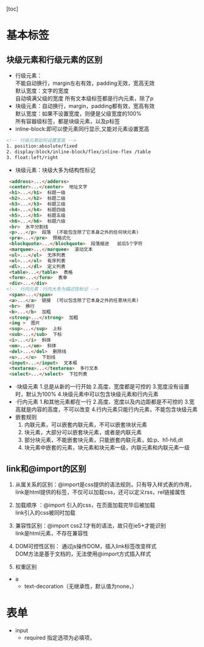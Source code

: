 [toc]
# 基本标签  
## 块级元素和行级元素的区别

  * 行级元素：  
  不能自动换行，margin左右有效，padding无效，宽高无效  
  默认宽度：文字的宽度  
  自动填满父级的宽度
  所有文本级标签都是行内元素，除了p
  * 块级元素：自动换行，margin，padding都有效，宽高有效  
  默认宽度：如果不设置宽度，则便是父级宽度的100%  
  所有容器级标签，都是块级元素，以及p标签
 * inline-block:即可以使元素同行显示,又能对元素设置宽高
 ```html
 <!-- 行级元素如何设置宽高 -->
 1. position:absolute/fixed
 2. display:block/inline-block/flex/inline-flex /table
 3. float:left/right
 ```
 * 块级元素：块级大多为结构性标记
 ```html
  <address>...</adderss>   
  <center>...</center>  地址文字
  <h1>...</h1>  标题一级
  <h2>...</h2>  标题二级
  <h3>...</h3>  标题三级
  <h4>...</h4>  标题四级
  <h5>...</h5>  标题五级
  <h6>...</h6>  标题六级
  <hr>  水平分割线
  <p>...</p>  段落  (不能包含除了它本身之外的任何块元素)
  <pre>...</pre>  预格式化
  <blockquote>...</blockquote>  段落缩进   前后5个字符
  <marquee>...</marquee>  滚动文本
  <ul>...</ul>  无序列表
  <ol>...</ol>  有序列表
  <dl>...</dl>  定义列表
  <table>...</table>  表格
  <form>...</form>  表单
  <div>...</div>
<!-- 行内元素：行内大多为描述性标记 --> 
  <span>...</span>
  <a>...</a>  链接  (可以包含除了它本身之外的任意块元素)
  <br>  换行
  <b>...</b>  加粗
  <strong>...</strong>  加粗
  <img >  图片
  <sup>...</sup>  上标
  <sub>...</sub>  下标
  <i>...</i>  斜体
  <em>...</em>  斜体
  <del>...</del>  删除线
  <u>...</u>  下划线
  <input>...</input>  文本框
  <textarea>...</textarea>  多行文本
  <select>...</select>  下拉列表
```
* ·块级元素
  1.总是从新的一行开始
  2.高度、宽度都是可控的
  3.宽度没有设置时，默认为100%
  4.块级元素中可以包含块级元素和行内元素
* ·行内元素
  1.和其他元素都在一行
  2.高度、宽度以及内边距都是不可控的
  3.宽高就是内容的高度，不可以改变
  4.行内元素只能行内元素，不能包含块级元素
* 嵌套规则
   1. 内联元素，可以嵌套内联元素，不可以嵌套块状元素
   2. 块元素，大部分可以嵌套块元素，或者是内联元素
   3. 部分块元素，不能嵌套块元素，只能嵌套内联元素，如:p、h1-h6,dt
   4. 块元素中嵌套的元素，块元素和块元素一级，内联元素和内联元素一级
  
## link和@import的区别
1. 从属关系的区别：@import是css提供的语法规则，只有导入样式表的作用，link是html提供的标签，不仅可以加载css，还可以定义rss，rel链接属性
2. 加载顺序 ：@import 引入的css，在页面加载完毕后被加载  
link引入的css被同时加载
3. 兼容性区别：@import css2.1才有的语法，故只在ie5+才能识别  
link是html元素，不存在兼容性
4. DOM可控性区别： 通过js操作DOM，插入link标签改变样式  
DOM方法是基于文档的，无法使用@import方式插入样式

5. 权重区别



* a
    * text-decoration（无继承性，默认值为none，）

# 表单
* input
    * required 指定选项为必填项， 